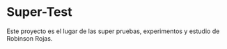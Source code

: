 # Super-Test
Este proyecto es el lugar de las super pruebas, experimentos y estudio de Robinson Rojas.
